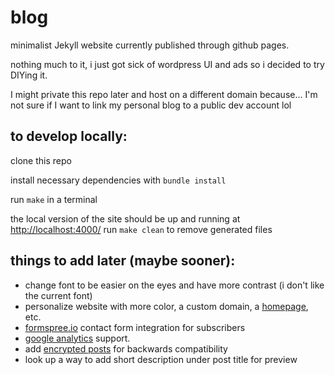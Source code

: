 # blog

minimalist Jekyll website currently published through github pages.

nothing much to it, i just got sick of wordpress UI and ads so i decided to try DIYing it.

I might private this repo later and host on a different domain because... I'm not sure if I want to link my personal blog to a public dev account lol

## to develop locally:

clone this repo

install necessary dependencies with `bundle install`

run `make` in a terminal

the local version of the site should be up and running at [http://localhost:4000/](http://localhost:4000/)
run `make clean` to remove generated files

## things to add later (maybe sooner):

* change font to be easier on the eyes and have more contrast (i don't like the
current font)
* personalize website with more color, a custom domain, a
[homepage](https://github.com/andrewbanchich/forty-jekyll-theme), etc.
* [formspree.io](https://formspree.io/) contact form integration for subscribers
* [google analytics](https://www.google.com/analytics/) support.
* add [encrypted posts](https://github.com/lilykonings/jekyll-password-protect)
for backwards compatibility
* look up a way to add short description under post title for preview

